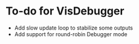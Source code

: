 To-do for VisDebugger
=====================

* Add slow update loop to stabilize some outputs
* Add support for round-robin Debugger mode

